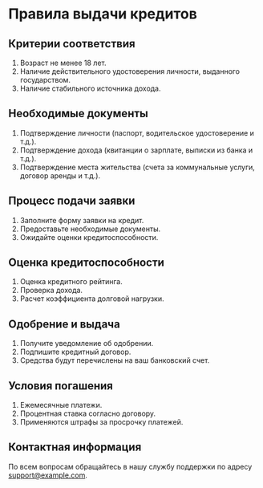 # Правила выдачи кредитов

## Критерии соответствия
1. Возраст не менее 18 лет.
2. Наличие действительного удостоверения личности, выданного государством.
3. Наличие стабильного источника дохода.

## Необходимые документы
1. Подтверждение личности (паспорт, водительское удостоверение и т.д.).
2. Подтверждение дохода (квитанции о зарплате, выписки из банка и т.д.).
3. Подтверждение места жительства (счета за коммунальные услуги, договор аренды и т.д.).

## Процесс подачи заявки
1. Заполните форму заявки на кредит.
2. Предоставьте необходимые документы.
3. Ожидайте оценки кредитоспособности.

## Оценка кредитоспособности
1. Оценка кредитного рейтинга.
2. Проверка дохода.
3. Расчет коэффициента долговой нагрузки.

## Одобрение и выдача
1. Получите уведомление об одобрении.
2. Подпишите кредитный договор.
3. Средства будут перечислены на ваш банковский счет.

## Условия погашения
1. Ежемесячные платежи.
2. Процентная ставка согласно договору.
3. Применяются штрафы за просрочку платежей.

## Контактная информация
По всем вопросам обращайтесь в нашу службу поддержки по адресу support@example.com.